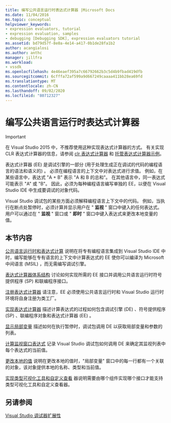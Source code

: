 ```yaml
---
title: 编写公共语言运行时表达式计算器 |Microsoft Docs
ms.date: 11/04/2016
ms.topic: conceptual
helpviewer_keywords:
- expression evaluators, tutorial
- expression evaluation, samples
- debugging [Debugging SDK], expression evaluators tutorial
ms.assetid: bd79d57f-8e0a-4e14-a417-0b1de28fa1b2
author: acangialosi
ms.author: anthc
manager: jillfra
ms.workload:
- vssdk
ms.openlocfilehash: 4e46eaef395a7c66792662b3c5d4b9fbad419dfb
ms.sourcegitcommit: 6cfffa72af599a9d667249caaaa411bb28ea69fd
ms.translationtype: MT
ms.contentlocale: zh-CN
ms.lasthandoff: 09/02/2020
ms.locfileid: "80712327"
---
```

# <a name="writing-a-common-language-runtime-expression-evaluator"></a>编写公共语言运行时表达式计算器
> [!IMPORTANT]
> 在 Visual Studio 2015 中，不推荐使用这种实现表达式计算器的方式。 有关实现 CLR 表达式计算器的信息，请参阅 [clr 表达式计算器](https://github.com/Microsoft/ConcordExtensibilitySamples/wiki/CLR-Expression-Evaluators) 和 [托管表达式计算器示例](https://github.com/Microsoft/ConcordExtensibilitySamples/wiki/Managed-Expression-Evaluator-Sample)。

 表达式计算器 (EE) 是调试引擎的一部分 (用于处理生成正在调试的代码的编程语言的语法和语义的) 。 必须在编程语言的上下文中对表达式进行求值。 例如，在某些语言中，表达式 "A + B" 表示 "A 和 B 的总和"。 在其他语言中，同一表达式可能表示 "A" 或 "B"。 因此，必须为每种编程语言编写单独的 EE，以便在 Visual Studio IDE 中生成要调试的对象代码。

 Visual Studio 调试包的某些方面必须解释编程语言上下文中的代码。 例如，当执行在断点处暂停时，必须计算并显示用户在 " **监视** " 窗口中键入的任何表达式。 用户可以通过在 " **监视** " 窗口或 " **即时** " 窗口中键入表达式来更改本地变量的值。

## <a name="in-this-section"></a>本节内容
 [公共语言运行时和表达式计算](../../extensibility/debugger/common-language-runtime-and-expression-evaluation.md) 说明在将专有编程语言集成到 Visual Studio IDE 中时，编写能够在专有语言的上下文中计算表达式的 EE 使你可以编译为 Microsoft 中间语言 (MSIL) ，而无需编写调试引擎。

 [表达式计算器体系结构](../../extensibility/debugger/expression-evaluator-architecture.md) 讨论如何实现所需的 EE 接口并调用公共语言运行时符号提供程序 (SP) 和联编程序接口。

 [注册表达式计算器](../../extensibility/debugger/registering-an-expression-evaluator.md) 请注意，EE 必须使用公共语言运行时和 Visual Studio 运行时环境将自身注册为类工厂。

 [实现表达式计算器](../../extensibility/debugger/implementing-an-expression-evaluator.md) 描述计算表达式的过程如何包含调试引擎 (DE) 、符号提供程序 (SP) 、联编程序对象和表达式计算器 (EE) 。

 [显示局部变量](../../extensibility/debugger/displaying-locals.md) 描述如何在执行暂停时，调试包调用 DE 以获取局部变量和参数的列表。

 [计算监视窗口表达式](../../extensibility/debugger/evaluating-a-watch-window-expression.md) 记录 Visual Studio 调试包如何调用 DE 来确定其监视列表中每个表达式的当前值。

 [更改本地的值](../../extensibility/debugger/changing-the-value-of-a-local.md) 说明在更改本地的值时，"局部变量" 窗口中的每一行都有一个关联的对象，该对象提供本地的名称、类型和当前值。

 [实现类型可视化工具和自定义查看](../../extensibility/debugger/implementing-type-visualizers-and-custom-viewers.md) 器说明需要由哪个组件实现哪个接口才能支持类型可视化工具和自定义查看器。

## <a name="see-also"></a>另请参阅
 [Visual Studio 调试器扩展性](../../extensibility/debugger/visual-studio-debugger-extensibility.md)
